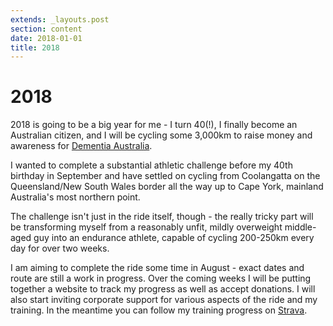 ```yaml
---
extends: _layouts.post
section: content
date: 2018-01-01
title: 2018
---
```

# 2018

2018 is going to be a big year for me - I turn 40(!), I finally become an Australian citizen, and I will be cycling some 3,000km to raise money and awareness for [Dementia Australia](https://www.dementia.org.au/).

I wanted to complete a substantial athletic challenge before my 40th birthday in September and have settled on cycling from Coolangatta on the Queensland/New South Wales border all the way up to Cape York, mainland Australia's most northern point.

The challenge isn't just in the ride itself, though - the really tricky part will be transforming myself from a reasonably unfit, mildly overweight middle-aged guy into an endurance athlete, capable of cycling 200-250km every day for over two weeks.

I am aiming to complete the ride some time in August - exact dates and route are still a work in progress.  Over the coming weeks I will be putting together a website to track my progress as well as accept donations.  I will also start inviting corporate support for various aspects of the ride and my training.  In the meantime you can follow my training progress on [Strava](https://www.strava.com/athletes/389199).
